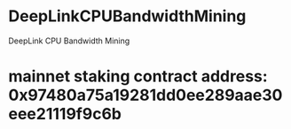 # DeepLinkCPUBandwidthMining
DeepLink CPU Bandwidth Mining

# mainnet staking contract address: 0x97480a75a19281dd0ee289aae30eee21119f9c6b